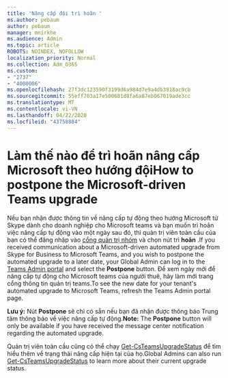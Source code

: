 ```yaml
---
title: 'Nâng cấp đội trì hoãn '
ms.author: pebaum
author: pebaum
manager: mnirkhe
ms.audience: Admin
ms.topic: article
ROBOTS: NOINDEX, NOFOLLOW
localization_priority: Normal
ms.collection: Adm_O365
ms.custom:
- "2737"
- "4000006"
ms.openlocfilehash: 27f3dc123590f3199d6a984d7e9a4db3918ac9cb
ms.sourcegitcommit: 55eff703a17e500681d8fa6a87eb067019ade3cc
ms.translationtype: MT
ms.contentlocale: vi-VN
ms.lasthandoff: 04/22/2020
ms.locfileid: "43758884"
---
```

# <a name="how-to-postpone-the-microsoft-driven-teams-upgrade"></a><span data-ttu-id="17295-102">Làm thế nào để trì hoãn nâng cấp Microsoft theo hướng đội</span><span class="sxs-lookup"><span data-stu-id="17295-102">How to postpone the Microsoft-driven Teams upgrade</span></span>

<span data-ttu-id="17295-103">Nếu bạn nhận được thông tin về nâng cấp tự động theo hướng Microsoft từ Skype dành cho doanh nghiệp cho Microsoft teams và bạn muốn trì hoãn việc nâng cấp tự động vào một ngày sau đó, thì quản trị viên toàn cầu của bạn có thể đăng nhập vào [cổng quản trị nhóm](https://admin.teams.microsoft.com/dashboard) và chọn nút trì **hoãn** .</span><span class="sxs-lookup"><span data-stu-id="17295-103">If you received communication about a Microsoft-driven automated upgrade from Skype for Business to Microsoft Teams, and you wish to postpone the automated upgrade to a later date, your Global Admin can log in to the [Teams Admin portal](https://admin.teams.microsoft.com/dashboard) and select the **Postpone** button.</span></span> <span data-ttu-id="17295-104">Để xem ngày mới để nâng cấp tự động cho Microsoft teams của người thuê, hãy làm mới trang cổng thông tin quản trị teams.</span><span class="sxs-lookup"><span data-stu-id="17295-104">To see the new date for your tenant's automated upgrade to Microsoft Teams, refresh the Teams Admin portal page.</span></span>

<span data-ttu-id="17295-105">**Lưu ý:** Nút **Postpone** sẽ chỉ có sẵn nếu bạn đã nhận được thông báo Trung tâm thông báo về việc nâng cấp tự động.</span><span class="sxs-lookup"><span data-stu-id="17295-105">**Note:** The **Postpone** button will only be available if you have received the message center notification regarding the automated upgrade.</span></span> 

<span data-ttu-id="17295-106">Quản trị viên toàn cầu cũng có thể chạy [Get-CsTeamsUpgradeStatus](https://docs.microsoft.com/powershell/module/skype/get-csteamsupgradestatus?view=skype-ps) để tìm hiểu thêm về trạng thái nâng cấp hiện tại của họ.</span><span class="sxs-lookup"><span data-stu-id="17295-106">Global Admins can also run [Get-CsTeamsUpgradeStatus](https://docs.microsoft.com/powershell/module/skype/get-csteamsupgradestatus?view=skype-ps) to learn more about their current upgrade status.</span></span> 